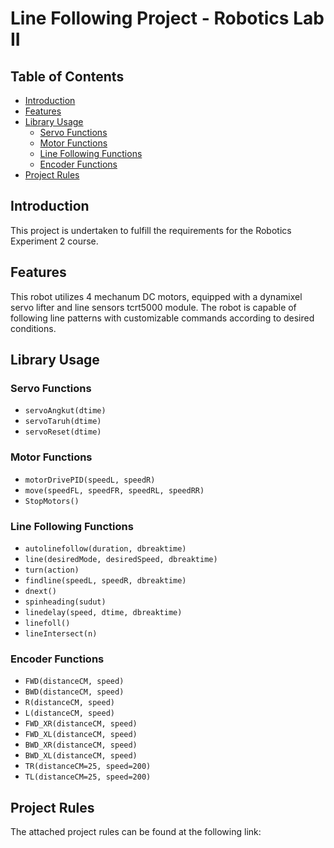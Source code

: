 <!-- ![Example Image](https://github.com/alieffsl/Robotics-Lab-II-Line-Following/blob/main/Project-Rule/Robotics%20Lab%20II%20-%20Project%20Rule_1.png)
![Example Image](https://github.com/alieffsl/Robotics-Lab-II-Line-Following/blob/main/Project-Rule/Robotics%20Lab%20II%20-%20Project%20Rule_2.png)
![Example Image](https://github.com/alieffsl/Robotics-Lab-II-Line-Following/blob/main/Project-Rule/Robotics%20Lab%20II%20-%20Project%20Rule_3.png)
![Example Image](https://github.com/alieffsl/Robotics-Lab-II-Line-Following/blob/main/Project-Rule/Robotics%20Lab%20II%20-%20Project%20Rule_4.png) -->

# Line Following Project - Robotics Lab II

<!-- BlackPink Team:
    - M.Alief Faisal Hakim
    - M. Syahnabil Hammam Sungkar
    - Lakki Taj Roid
    - Saddam Alfattah Putra Adi
    - Muhammad Sandi R. Saepudin
    - Edbert Fernando -->

## Table of Contents
- [Introduction](#introduction)
- [Features](#features)
- [Library Usage](#usage)
  - [Servo Functions](#servo-functions)
  - [Motor Functions](#motor-functions)
  - [Line Following Functions](#line-following-functions)
  - [Encoder Functions](#encoder-functions)
- [Project Rules](#project-rule)

## Introduction

This project is undertaken to fulfill the requirements for the Robotics Experiment 2 course.

## Features

This robot utilizes 4 mechanum DC motors, equipped with a dynamixel servo lifter and line sensors tcrt5000 module. The robot is capable of following line patterns with customizable commands according to desired conditions.

## Library Usage

### Servo Functions
- `servoAngkut(dtime)`
- `servoTaruh(dtime)`
- `servoReset(dtime)`

### Motor Functions
- `motorDrivePID(speedL, speedR)`
- `move(speedFL, speedFR, speedRL, speedRR)`
- `StopMotors()`

### Line Following Functions
- `autolinefollow(duration, dbreaktime)`
- `line(desiredMode, desiredSpeed, dbreaktime)`
- `turn(action)`
- `findline(speedL, speedR, dbreaktime)`
- `dnext()`
- `spinheading(sudut)`
- `linedelay(speed, dtime, dbreaktime)`
- `linefoll()`
- `lineIntersect(n)`

### Encoder Functions
- `FWD(distanceCM, speed)`
- `BWD(distanceCM, speed)`
- `R(distanceCM, speed)`
- `L(distanceCM, speed)`
- `FWD_XR(distanceCM, speed)`
- `FWD_XL(distanceCM, speed)`
- `BWD_XR(distanceCM, speed)`
- `BWD_XL(distanceCM, speed)`
- `TR(distanceCM=25, speed=200)`
- `TL(distanceCM=25, speed=200)`

## Project Rules

The attached project rules can be found at the following link: 